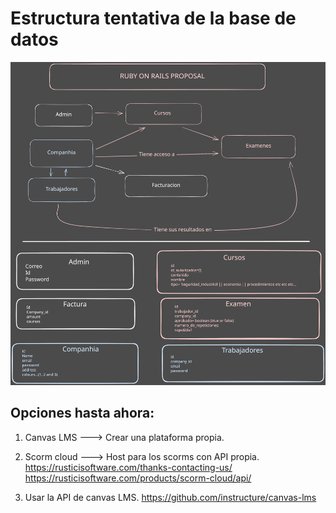 # Estructura tentativa de la base de datos

![Alt text](soluciones-e-learning.svg)

## Opciones hasta ahora:

1. Canvas LMS ---> Crear una plataforma propia.
2. Scorm cloud ---> Host para los scorms con API propia.
    https://rusticisoftware.com/thanks-contacting-us/
    https://rusticisoftware.com/products/scorm-cloud/api/




3. Usar la API de canvas LMS.
https://github.com/instructure/canvas-lms

